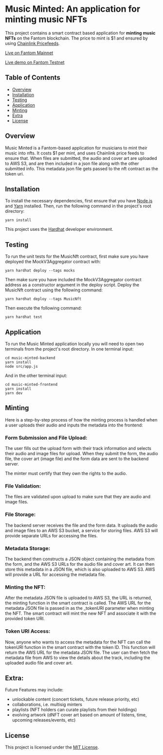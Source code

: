 # Music Minted: An application for minting music NFTs
This project contains a smart contract based application for **minting music NFTs** on the Fantom blockchain. The price to mint is $1 and ensured by using [Chainlink Pricefeeds](https://docs.chain.link/data-feeds/).

[Live on Fantom Mainnet](https://ftmscan.com/address/0x8A601b3048b67f7b0cad8E2a14e0f4719e810B51#code)

[Live demo on Fantom Testnet](https://testnet.ftmscan.com/address/0x95b948dba9cb230eb289080d4c2b4db0a5a7afa1#code)

## Table of Contents
- [Overview](#overview)
- [Installation](#installation)
- [Testing](#testing)
- [Application](#application)
- [Minting](#minting)
- [Extra](#extra)
- [License](#license)


## Overview
Music Minted is a Fantom-based application for musicians to mint their music into nfts. It costs $1 per mint, and uses Chainlink price feeds to ensure that. When files are submitted, the audio and cover art are uploaded to AWS S3, and are then included in a json file along with the other submitted info. This metadata json file gets passed to the nft contract as the token uri.

## Installation
To install the necessary dependencies, first ensure that you have [Node.js](https://nodejs.org/) and [Yarn](https://yarnpkg.com/) installed. Then, run the following command in the project's root directory:
```
yarn install
```
This project uses the [Hardhat](https://hardhat.org/) developer environment.

## Testing
To run the unit tests for the MusicNft contract, first make sure you have deployed the MockV3Aggregator contract with:
```
yarn hardhat deploy --tags mocks
```
Then make sure you have included the MockV3Aggregator contract address as a constructor argument in the deploy script.
Deploy the MusicNft contract using the following command:
```
yarn hardhat deploy --tags MusicNft
```

Then execute the following command:
```
yarn hardhat test
```

## Application
To run the Music Minted application locally you will need to open two terminals from the project's root directory.
In one terminal input:
```
cd music-minted-backend
yarn install
node src/app.js
```
And in the other terminal input:
```
cd music-minted-frontend
yarn install
yarn dev
```

## Minting
Here is a step-by-step process of how the minting process is handled when a user uploads their audio and inputs the metadata into the frontend:

### Form Submission and File Upload:
The user fills out the upload form with their track information and selects their audio and image files for upload. When they submit the form, the audio file, the cover art (image file) and the form data are sent to the backend server.

The minter must certify that they own the rights to the audio.

### File Validation:
The files are validated upon upload to make sure that they are audio and image files.

### File Storage:
The backend server receives the file and the form data. It uploads the audio and image files to an AWS S3 bucket, a service for storing files. AWS S3 will provide separate URLs for accessing the files.

### Metadata Storage:
The backend then constructs a JSON object containing the metadata from the form, and the AWS S3 URLs for the audio file and cover art. It can then store this metadata in a JSON file, which is also uploaded to AWS S3. AWS will provide a URL for accessing the metadata file.

### Minting the NFT:
After the metadata JSON file is uploaded to AWS S3, the URL is returned, the minting function in the smart contract is called. The AWS URL for the metadata JSON file is passed in as the _tokenURI parameter when minting the NFT. The smart contract will mint the new NFT and associate it with the provided token URI.

### Token URI Access:
Now, anyone who wants to access the metadata for the NFT can call the tokenURI function in the smart contract with the token ID. This function will return the AWS URL for the metadata JSON file. The user can then fetch the metadata file from AWS to view the details about the track, including the uploaded audio file and cover art.

## Extra:
Future Features may include:
- unlockable content (concert tickets, future release priority, etc)
- collaborations, i.e. multisig minters
- playlists (NFT holders can curate playlists from their holdings)
- evolving artwork (dNFT cover art based on amount of listens, time, upcoming releases/events, etc)


## License
This project is licensed under the [MIT License](https://opensource.org/license/mit/).

